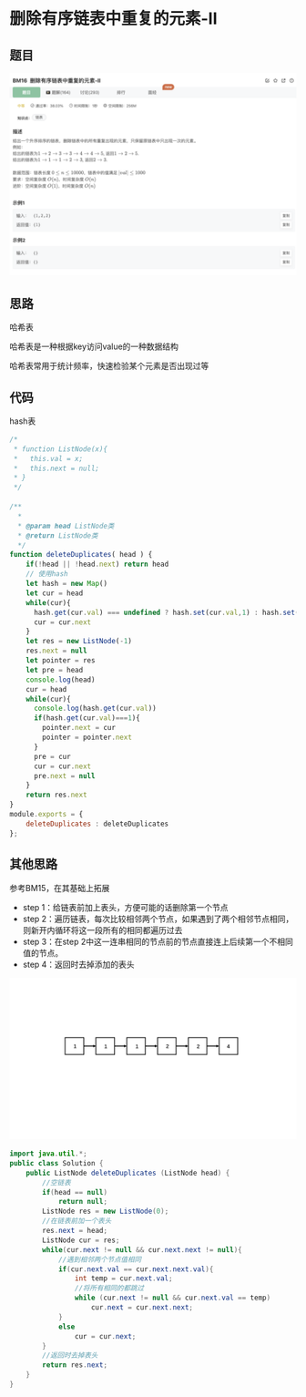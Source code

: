 # 删除有序链表中重复的元素-II

## 题目

![image-20221214222905086](image/image-20221214222905086.png)

## 思路

哈希表

哈希表是一种根据key访问value的一种数据结构

哈希表常用于统计频率，快速检验某个元素是否出现过等

## 代码

hash表

```jsx
/*
 * function ListNode(x){
 *   this.val = x;
 *   this.next = null;
 * }
 */

/**
  * 
  * @param head ListNode类 
  * @return ListNode类
  */
function deleteDuplicates( head ) {
    if(!head || !head.next) return head
    // 使用hash
    let hash = new Map()
    let cur = head
    while(cur){
      hash.get(cur.val) === undefined ? hash.set(cur.val,1) : hash.set(cur.val,hash.get(cur.val)+1)
      cur = cur.next
    }
    let res = new ListNode(-1)
    res.next = null
    let pointer = res
    let pre = head
    console.log(head)
    cur = head
    while(cur){
      console.log(hash.get(cur.val))
      if(hash.get(cur.val)===1){
        pointer.next = cur
        pointer = pointer.next
      }
      pre = cur
      cur = cur.next
      pre.next = null
    }
    return res.next
}
module.exports = {
    deleteDuplicates : deleteDuplicates
};
```

## 其他思路

参考BM15，在其基础上拓展

- step 1：给链表前加上表头，方便可能的话删除第一个节点
- step 2：遍历链表，每次比较相邻两个节点，如果遇到了两个相邻节点相同，则新开内循环将这一段所有的相同都遍历过去
- step 3：在step 2中这一连串相同的节点前的节点直接连上后续第一个不相同值的节点。
- step 4：返回时去掉添加的表头

![](image/0A01E83A481A4919FAE203E7BB77FDD3.gif)

```java
import java.util.*;
public class Solution {
    public ListNode deleteDuplicates (ListNode head) {
        //空链表
        if(head == null) 
            return null;
        ListNode res = new ListNode(0);
        //在链表前加一个表头
        res.next = head; 
        ListNode cur = res;
        while(cur.next != null && cur.next.next != null){ 
            //遇到相邻两个节点值相同
            if(cur.next.val == cur.next.next.val){ 
                int temp = cur.next.val;
                //将所有相同的都跳过
                while (cur.next != null && cur.next.val == temp) 
                    cur.next = cur.next.next;
            }
            else 
                cur = cur.next;
        }
        //返回时去掉表头
        return res.next; 
    }
}
```